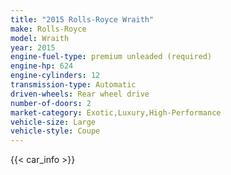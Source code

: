 ```yaml
---
title: "2015 Rolls-Royce Wraith"
make: Rolls-Royce
model: Wraith
year: 2015
engine-fuel-type: premium unleaded (required)
engine-hp: 624
engine-cylinders: 12
transmission-type: Automatic
driven-wheels: Rear wheel drive
number-of-doors: 2
market-category: Exotic,Luxury,High-Performance
vehicle-size: Large
vehicle-style: Coupe
---
```


{{< car_info >}}
